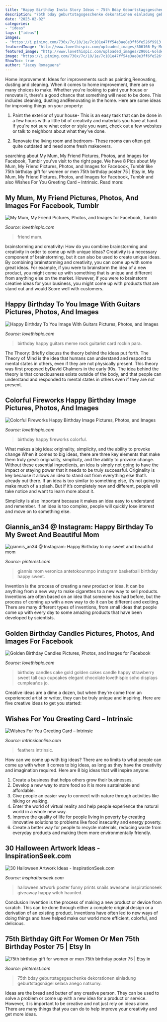 ```yaml
---
title: "Happy Birthday Insta Story Ideas ~ 75th Bday Geburtstagsgeschenke Dekorationen Einladung Geburtstagsnägel Selasa Anego Natsumy"
description: "75th bday geburtstagsgeschenke dekorationen einladung geburtstagsnägel selasa anego natsumy"
date: "2023-02-02"
categories:
- "ideas"
tags: ["ideas"]
images:
- "https://i.pinimg.com/736x/7c/10/1e/7c101e47ff54e3ae8e3ff6fe526f9913.jpg"
featuredImage: "http://www.lovethispic.com/uploaded_images/306166-My-Mum-My-Friend.jpg"
featured_image: "http://www.lovethispic.com/uploaded_images/29061-Golden-Birthday-Candles.jpg"
image: "https://i.pinimg.com/736x/7c/10/1e/7c101e47ff54e3ae8e3ff6fe526f9913.jpg"
ShowToc: true
author: "Jacey Romaguera"
---
```



Home improvement: Ideas for improvements such as painting,Renovating, dusting and cleaning.
When it comes to home improvement, there are so many choices to make. Whether you're looking to paint your house or renovate it, there's a good chance that something will need to be done. This includes cleaning, dusting andRenovating in the home. Here are some ideas for improving things on your property: 
1. Paint the exterior of your house- This is an easy task that can be done in a few hours with a little bit of creativity and materials you have at hand. If you're not sure what color or style you want, check out a few websites or talk to neighbors about what they've done. 

2. Renovate the living room and bedroom- These rooms can often get quite outdated and need some fresh makeovers.

	

		
searching about My Mum, My Friend Pictures, Photos, and Images for Facebook, Tumblr you've visit to the right page. We have 8 Pics about My Mum, My Friend Pictures, Photos, and Images for Facebook, Tumblr like 75th birthday gift for women or men 75th birthday poster 75 | Etsy in, My Mum, My Friend Pictures, Photos, and Images for Facebook, Tumblr and also Wishes For You Greeting Card – Intrinsic. Read more:
		
    
## My Mum, My Friend Pictures, Photos, And Images For Facebook, Tumblr

<img loading=lazy src="http://www.lovethispic.com/uploaded_images/306166-My-Mum-My-Friend.jpg" onerror="this.onerror=null;this.src='https://tse1.mm.bing.net/th?id=OIP.N-xXmtEHCI8prwQ3GHTEsgAAAA&amp;pid=15.1';" alt="My Mum, My Friend Pictures, Photos, and Images for Facebook, Tumblr">

_Source: lovethispic.com_

>friend mum. 

	

brainstorming and creativity: How do you combine brainstorming and creativity in order to come up with unique ideas?
Creativity is a necessary component of brainstorming, but it can also be used to create unique ideas. By combining brainstorming and creativity, you can come up with some great ideas. For example, if you were to brainstorm the idea of a new product, you might come up with something that is unique and different from anything else on the market. However, if you were to brainstorm creative ideas for your business, you might come up with products that are stand out and would Score well with customers.

    
## Happy Birthday To You Image With Guitars Pictures, Photos, And Images

<img loading=lazy src="http://www.lovethispic.com/uploaded_images/240130-Happy-Birthday-To-You-Image-With-Guitars.jpg" onerror="this.onerror=null;this.src='https://tse3.mm.bing.net/th?id=OIP.LtMVTyW8v_9-5ZfKmiVagAAAAA&amp;pid=15.1';" alt="Happy Birthday To You Image With Guitars Pictures, Photos, and Images">

_Source: lovethispic.com_

>birthday happy guitars meme rock guitarist card rockin para. 

	

The Theory: Briefly discuss the theory behind the ideas put forth.
The Theory of Mind is the idea that humans can understand and respond to mental states in others, even if they are not physically present. This theory was first proposed byDavid Chalmers in the early 90s. The idea behind the theory is that consciousness exists outside of the body, and that people can understand and responded to mental states in others even if they are not present.

    
## Colorful Fireworks Happy Birthday Image Pictures, Photos, And Images

<img loading=lazy src="http://www.lovethispic.com/uploaded_images/330340-Colorful-Fireworks-Happy-Birthday-Image.jpg" onerror="this.onerror=null;this.src='https://tse2.mm.bing.net/th?id=OIP.sULa7zaxMx5hzIfqAtJ6xwAAAA&amp;pid=15.1';" alt="Colorful Fireworks Happy Birthday Image Pictures, Photos, and Images">

_Source: lovethispic.com_

>birthday happy fireworks colorful. 

	

What makes a big idea: originality, simplicity, and the ability to provoke change
When it comes to big ideas, there are three key elements that make them truly great: originality, simplicity, and the ability to provoke change. Without these essential ingredients, an idea is simply not going to have the impact or staying power that it needs to be truly successful.
 Originality is key because it allows an idea to stand out from everything else that’s already out there. If an idea is too similar to something else, it’s not going to make much of a splash. But if it’s completely new and different, people will take notice and want to learn more about it.

Simplicity is also important because it makes an idea easy to understand and remember. If an idea is too complex, people will quickly lose interest and move on to something else.

    
## Giannis_an34 @ Instagram: Happy Birthday To My Sweet And Beautiful Mom

<img loading=lazy src="https://i.pinimg.com/736x/83/7f/cb/837fcbb1fb576b4fd7fe3ed533d00659.jpg" onerror="this.onerror=null;this.src='https://tse3.mm.bing.net/th?id=OIP.U01IRXl66nYtrQoHJ7HiHAHaJQ&amp;pid=15.1';" alt="giannis_an34 @ Instagram: Happy Birthday to my sweet and beautiful mom">

_Source: pinterest.com_

>giannis mom veronica antetokounmpo instagram basketball birthday happy sweet. 

	

Invention is the process of creating a new product or idea. It can be anything from a new way to make cigarettes to a new way to sell products. Inventions are often based on an idea that someone has had before, but the process of coming up with a new way to do it can be different and exciting. There are many different types of inventions, from small ideas that people come up with every day to some amazing products that have been developed by scientists.

    
## Golden Birthday Candles Pictures, Photos, And Images For Facebook

<img loading=lazy src="http://www.lovethispic.com/uploaded_images/29061-Golden-Birthday-Candles.jpg" onerror="this.onerror=null;this.src='https://tse4.mm.bing.net/th?id=OIP.qEwdv36qEUsEbReIKNbEcQHaLH&amp;pid=15.1';" alt="Golden Birthday Candles Pictures, Photos, and Images for Facebook">

_Source: lovethispic.com_

>birthday candles cake gold golden cakes candle happy strawberry sweet tall cup cupcakes elegant chocolate lovethispic soho displays cumpleaños jo. 

	

Creative ideas are a dime a dozen, but when they're come from an experienced artist or writer, they can be truly unique and inspiring. Here are five creative ideas to get you started: 

    
## Wishes For You Greeting Card – Intrinsic

<img loading=lazy src="https://cdn.shopify.com/s/files/1/1260/9303/products/birthday-wish-feathers-greeting-card-intrinsic_2400x.jpg?v=1570663195" onerror="this.onerror=null;this.src='https://tse3.mm.bing.net/th?id=OIP.qL4eOyS_OJ26dNxy8-XGBwHaHa&amp;pid=15.1';" alt="Wishes For You Greeting Card – Intrinsic">

_Source: intrinsiconline.com_

>feathers intrinsic. 

	

How can we come up with big ideas?
There are no limits to what people can come up with when it comes to big ideas, as long as they have the creativity and imagination required. Here are 8 big ideas that will inspire anyone:
1. Create a business that helps others grow their businesses. 
2. Develop a new way to store food so it is more sustainable and affordable. 
3. Give people an easier way to connect with nature through activities like hiking or walking. 
4. Enter the world of virtual reality and help people experience the natural world in a whole new way. 
5. Improve the quality of life for people living in poverty by creating innovative solutions to problems like food insecurity and energy poverty. 
6. Create a better way for people to recycle materials, reducing waste from everyday products and making them more environmentally friendly. 

    
## 30 Halloween Artwork Ideas - InspirationSeek.com

<img loading=lazy src="https://inspirationseek.com/wp-content/uploads/2017/09/Halloween-Artwork-Funny.jpg" onerror="this.onerror=null;this.src='https://tse3.mm.bing.net/th?id=OIP.vHdyzQHblGU34zY8ueSM8gHaLH&amp;pid=15.1';" alt="30 Halloween Artwork Ideas - InspirationSeek.com">

_Source: inspirationseek.com_

>halloween artwork poster funny prints snails awesome inspirationseek giveaway happy witch haunted. 

	

Conclusion
Invention is the process of making a new product or device from scratch. This can be done through either a complete original design or a derivation of an existing product. Inventions have often led to new ways of doing things and have helped make our world more efficient, colorful, and delicious.

    
## 75th Birthday Gift For Women Or Men 75th Birthday Poster 75 | Etsy In

<img loading=lazy src="https://i.pinimg.com/736x/7c/10/1e/7c101e47ff54e3ae8e3ff6fe526f9913.jpg" onerror="this.onerror=null;this.src='https://tse3.mm.bing.net/th?id=OIP.g3yIlbJpbxmQViMrCPCYhQHaJS&amp;pid=15.1';" alt="75th birthday gift for women or men 75th birthday poster 75 | Etsy in">

_Source: pinterest.com_

>75th bday geburtstagsgeschenke dekorationen einladung geburtstagsnägel selasa anego natsumy. 

	

Ideas are the bread and butter of any creative person. They can be used to solve a problem or come up with a new idea for a product or service. However, it is important to be creative and not just rely on ideas alone. There are many things that you can do to help improve your creativity and get more ideas.

